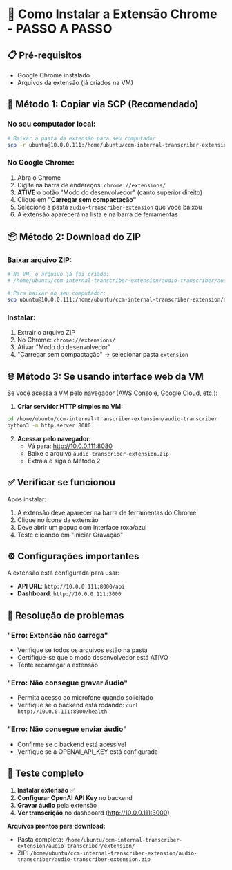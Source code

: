 # 🚀 Como Instalar a Extensão Chrome - PASSO A PASSO

## 📋 Pré-requisitos
- Google Chrome instalado
- Arquivos da extensão (já criados na VM)

## 🔄 Método 1: Copiar via SCP (Recomendado)

### No seu computador local:
```bash
# Baixar a pasta da extensão para seu computador
scp -r ubuntu@10.0.0.111:/home/ubuntu/ccm-internal-transcriber-extension/audio-transcriber/extension ./audio-transcriber-extension
```

### No Google Chrome:
1. Abra o Chrome
2. Digite na barra de endereços: `chrome://extensions/`
3. **ATIVE** o botão "Modo do desenvolvedor" (canto superior direito)
4. Clique em **"Carregar sem compactação"**
5. Selecione a pasta `audio-transcriber-extension` que você baixou
6. A extensão aparecerá na lista e na barra de ferramentas

## 📦 Método 2: Download do ZIP

### Baixar arquivo ZIP:
```bash
# Na VM, o arquivo já foi criado:
# /home/ubuntu/ccm-internal-transcriber-extension/audio-transcriber/audio-transcriber-extension.zip

# Para baixar no seu computador:
scp ubuntu@10.0.0.111:/home/ubuntu/ccm-internal-transcriber-extension/audio-transcriber/audio-transcriber-extension.zip ./
```

### Instalar:
1. Extrair o arquivo ZIP
2. No Chrome: `chrome://extensions/`
3. Ativar "Modo do desenvolvedor"
4. "Carregar sem compactação" → selecionar pasta `extension`

## 🌐 Método 3: Se usando interface web da VM

Se você acessa a VM pelo navegador (AWS Console, Google Cloud, etc.):

1. **Criar servidor HTTP simples na VM:**
```bash
cd /home/ubuntu/ccm-internal-transcriber-extension/audio-transcriber
python3 -m http.server 8080
```

2. **Acessar pelo navegador:**
   - Vá para: http://10.0.0.111:8080
   - Baixe o arquivo `audio-transcriber-extension.zip`
   - Extraia e siga o Método 2

## ✅ Verificar se funcionou

Após instalar:
1. A extensão deve aparecer na barra de ferramentas do Chrome
2. Clique no ícone da extensão
3. Deve abrir um popup com interface roxa/azul
4. Teste clicando em "Iniciar Gravação"

## ⚙️ Configurações importantes

A extensão está configurada para usar:
- **API URL**: `http://10.0.0.111:8000/api`
- **Dashboard**: `http://10.0.0.111:3000`

## 🔧 Resolução de problemas

### "Erro: Extensão não carrega"
- Verifique se todos os arquivos estão na pasta
- Certifique-se que o modo desenvolvedor está ATIVO
- Tente recarregar a extensão

### "Erro: Não consegue gravar áudio"
- Permita acesso ao microfone quando solicitado
- Verifique se o backend está rodando: `curl http://10.0.0.111:8000/health`

### "Erro: Não consegue enviar áudio"
- Confirme se o backend está acessível
- Verifique se a OPENAI_API_KEY está configurada

## 🎯 Teste completo

1. **Instalar extensão** ✅
2. **Configurar OpenAI API Key** no backend
3. **Gravar áudio** pela extensão
4. **Ver transcrição** no dashboard (http://10.0.0.111:3000)

**Arquivos prontos para download:**
- Pasta completa: `/home/ubuntu/ccm-internal-transcriber-extension/audio-transcriber/extension/`
- ZIP: `/home/ubuntu/ccm-internal-transcriber-extension/audio-transcriber/audio-transcriber-extension.zip`